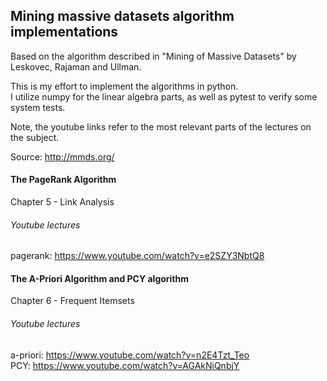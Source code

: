 ## Mining massive datasets algorithm implementations

Based on the algorithm described in "Mining of Massive Datasets" by Leskovec, Rajaman and Ullman.

This is my effort to implement the algorithms in python.   
I utilize numpy for the linear algebra parts, as well as pytest to verify some system tests.

Note, the youtube links refer to the most relevant parts of the lectures on the subject.

Source: http://mmds.org/


#### The PageRank Algorithm

Chapter 5 - Link Analysis

###### Youtube lectures
pagerank: https://www.youtube.com/watch?v=e2SZY3NbtQ8


#### The A-Priori Algorithm and PCY algorithm

Chapter 6 - Frequent Itemsets

###### Youtube lectures
a-priori: https://www.youtube.com/watch?v=n2E4Tzt_Teo   
PCY: https://www.youtube.com/watch?v=AGAkNiQnbjY
